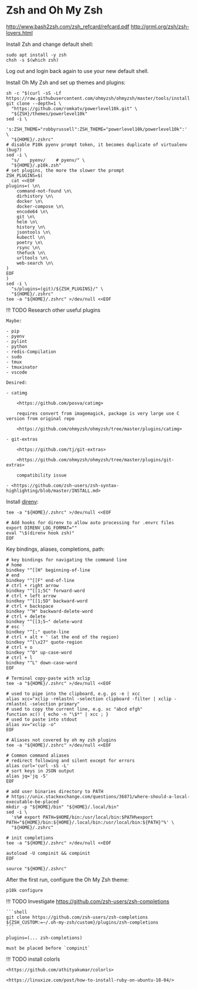 # Zsh and Oh My Zsh

<http://www.bash2zsh.com/zsh_refcard/refcard.pdf>
<http://grml.org/zsh/zsh-lovers.html>

Install Zsh and change default shell:

```shell
sudo apt install -y zsh
chsh -s $(which zsh)
```

Log out and login back again to use your new default shell.

Install Oh My Zsh and set up themes and plugins:

```shell
sh -c "$(curl -sS -Lf https://raw.githubusercontent.com/ohmyzsh/ohmyzsh/master/tools/install.sh)"
git clone --depth=1 \
  "https://github.com/romkatv/powerlevel10k.git" \
  "${ZSH}/themes/powerlevel10k"
sed -i \
  's:ZSH_THEME="robbyrussell":ZSH_THEME="powerlevel10k/powerlevel10k":' \
  "${HOME}/.zshrc"
# disable P10k pyenv prompt token, it becomes duplicate of virtualenv (bug?)
sed -i \
  "s/    pyenv/    # pyenv/" \
  "${HOME}/.p10k.zsh"
# set plugins, the more the slower the prompt
ZSH_PLUGINS=$(
  cat <<EOF
plugins=( \n\
    command-not-found \n\
    dirhistory \n\
    docker \n\
    docker-compose \n\
    encode64 \n\
    git \n\
    helm \n\
    history \n\
    jsontools \n\
    kubectl \n\
    poetry \n\
    rsync \n\
    thefuck \n\
    urltools \n\
    web-search \n\
)
EOF
)
sed -i \
  "s/plugins=(git)/${ZSH_PLUGINS}/" \
  "${HOME}/.zshrc"
tee -a "${HOME}/.zshrc" >/dev/null <<EOF

```

!!! TODO
    Research other useful plugins

    Maybe:
    
    - pip
    - pyenv
    - pylint
    - python
    - redis-Compilation
    - sudo
    - tmux
    - tmuxinator
    - vscode
    
    Desired:
    
    - catimg
  
        <https://github.com/posva/catimg>

        requires convert from imagemagick, package is very large use C version from original repo

        <https://github.com/ohmyzsh/ohmyzsh/tree/master/plugins/catimg>
         
    - git-extras

        <https://github.com/tj/git-extras>

        <https://github.com/ohmyzsh/ohmyzsh/tree/master/plugins/git-extras>

        compatibility issue
    
    - <https://github.com/zsh-users/zsh-syntax-highlighting/blob/master/INSTALL.md>


Install [direnv](https://direnv.net/):

```shell
tee -a "${HOME}/.zshrc" >/dev/null <<EOF

# Add hooks for direnv to allow auto processing for .envrc files
export DIRENV_LOG_FORMAT=""
eval "\$(direnv hook zsh)"
EOF
```


Key bindings, aliases, completions, path:

```shell
# key bindings for navigating the command line
# home
bindkey "^[[H" beginning-of-line
# end
bindkey "^[[F" end-of-line
# ctrl + right arrow
bindkey "^[[1;5C" forward-word
# ctrl + left arrow
bindkey "^[[1;5D" backward-word
# ctrl + backspace
bindkey "^H" backward-delete-word
# ctrl + delete
bindkey "^[[3;5~" delete-word
# esc '
bindkey "^[;" quote-line
# ctrl + alt + ' (at the end of the region)
bindkey "^[\x27" quote-region
# ctrl + o
bindkey "^O" up-case-word
# ctrl + l
bindkey "^L" down-case-word
EOF

# Terminal copy-paste with xclip
tee -a "${HOME}/.zshrc" >/dev/null <<EOF

# used to pipe into the clipboard, e.g. ps -e | xcc
alias xcc="xclip -rmlastnl -selection clipboard -filter | xclip -rmlastnl -selection primary"
# used to copy the current line, e.g. xc "abcd efgh"
function xc() { echo -n "\$*" | xcc ; }
# used to paste into stdout
alias xv="xclip -o"
EOF

# Aliases not covered by oh my zsh plugins
tee -a "${HOME}/.zshrc" >/dev/null <<EOF

# Common command aliases
# redirect following and silent except for errors
alias curl='curl -sS -L'
# sort keys in JSON output
alias jq='jq -S'
EOF

# add user binaries directory to PATH
# https://unix.stackexchange.com/questions/36871/where-should-a-local-executable-be-placed
mkdir -p "${HOME}/bin" "${HOME}/.local/bin"
sed -i \
  's%# export PATH=$HOME/bin:/usr/local/bin:$PATH%export PATH="${HOME}/bin:${HOME}/.local/bin:/usr/local/bin:${PATH}"%' \
  "${HOME}/.zshrc"

# init completions
tee -a "${HOME}/.zshrc" >/dev/null <<EOF

autoload -U compinit && compinit
EOF

source "${HOME}/.zshrc"
```

After the first run, configure the Oh My Zsh theme:

```shell
p10k configure
```


!!! TODO
    Investigate https://github.com/zsh-users/zsh-completions

    ```shell
    git clone https://github.com/zsh-users/zsh-completions ${ZSH_CUSTOM:=~/.oh-my-zsh/custom}/plugins/zsh-completions
    ```

    plugins=(... zsh-completions)

    must be placed before `compinit`

!!! TODO
    install colorls

    <https://github.com/athityakumar/colorls>

    <https://linuxize.com/post/how-to-install-ruby-on-ubuntu-18-04/>
